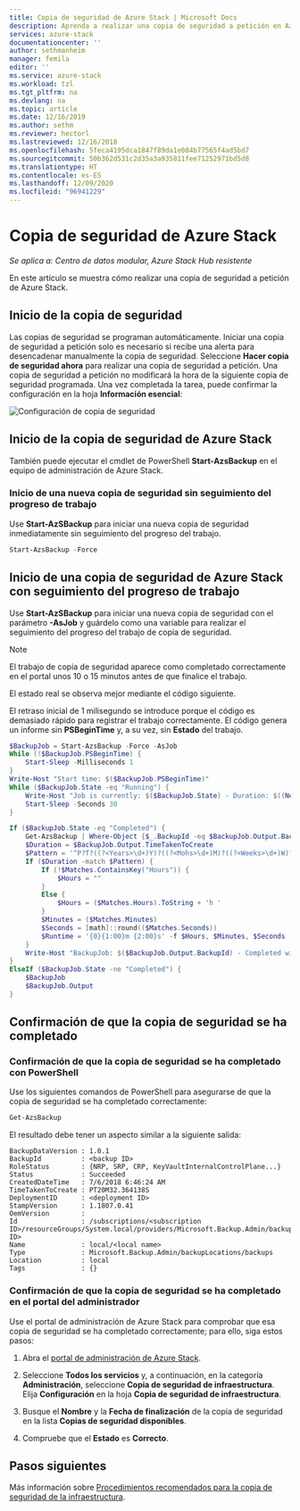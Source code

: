 ```yaml
---
title: Copia de seguridad de Azure Stack | Microsoft Docs
description: Aprenda a realizar una copia de seguridad a petición en Azure Stack.
services: azure-stack
documentationcenter: ''
author: sethmanheim
manager: femila
editor: ''
ms.service: azure-stack
ms.workload: tzl
ms.tgt_pltfrm: na
ms.devlang: na
ms.topic: article
ms.date: 12/16/2019
ms.author: sethm
ms.reviewer: hectorl
ms.lastreviewed: 12/16/2018
ms.openlocfilehash: 5feca4195dca1847f89da1e084b77565f4ad5bd7
ms.sourcegitcommit: 50b362d531c2d35a3a935811fee71252971bd5d8
ms.translationtype: HT
ms.contentlocale: es-ES
ms.lasthandoff: 12/09/2020
ms.locfileid: "96941229"
---
```

# <a name="back-up-azure-stack"></a>Copia de seguridad de Azure Stack

*Se aplica a: Centro de datos modular, Azure Stack Hub resistente*

En este artículo se muestra cómo realizar una copia de seguridad a petición de Azure Stack.

## <a name="start-backup"></a>Inicio de la copia de seguridad

Las copias de seguridad se programan automáticamente. Iniciar una copia de seguridad a petición solo es necesario si recibe una alerta para desencadenar manualmente la copia de seguridad. Seleccione **Hacer copia de seguridad ahora** para realizar una copia de seguridad a petición. Una copia de seguridad a petición no modificará la hora de la siguiente copia de seguridad programada. Una vez completada la tarea, puede confirmar la configuración en la hoja **Información esencial**:

![Configuración de copia de seguridad](media/azure-stack-backup-back-up-azure-stack-tzl/on-demand-backup.png)

## <a name="start-azure-stack-backup"></a>Inicio de la copia de seguridad de Azure Stack

También puede ejecutar el cmdlet de PowerShell **Start-AzsBackup** en el equipo de administración de Azure Stack.

### <a name="start-a-new-backup-without-job-progress-tracking"></a>Inicio de una nueva copia de seguridad sin seguimiento del progreso de trabajo

Use **Start-AzSBackup** para iniciar una nueva copia de seguridad inmediatamente sin seguimiento del progreso del trabajo.

```powershell
Start-AzsBackup -Force
```

## <a name="start-azure-stack-backup-with-job-progress-tracking"></a>Inicio de una copia de seguridad de Azure Stack con seguimiento del progreso de trabajo

Use **Start-AzSBackup** para iniciar una nueva copia de seguridad con el parámetro **-AsJob** y guárdelo como una variable para realizar el seguimiento del progreso del trabajo de copia de seguridad.

> [!NOTE]
> El trabajo de copia de seguridad aparece como completado correctamente en el portal unos 10 o 15 minutos antes de que finalice el trabajo.
>
> El estado real se observa mejor mediante el código siguiente.

El retraso inicial de 1 milisegundo se introduce porque el código es demasiado rápido para registrar el trabajo correctamente. El código genera un informe sin **PSBeginTime** y, a su vez, sin **Estado** del trabajo.

```powershell
$BackupJob = Start-AzsBackup -Force -AsJob
While (!$BackupJob.PSBeginTime) {
    Start-Sleep -Milliseconds 1
}
Write-Host "Start time: $($BackupJob.PSBeginTime)"
While ($BackupJob.State -eq "Running") {
    Write-Host "Job is currently: $($BackupJob.State) - Duration: $((New-TimeSpan -Start ($BackupJob.PSBeginTime) -End (Get-Date)).ToString().Split(".")[0])"
    Start-Sleep -Seconds 30
}

If ($BackupJob.State -eq "Completed") {
    Get-AzsBackup | Where-Object {$_.BackupId -eq $BackupJob.Output.BackupId}
    $Duration = $BackupJob.Output.TimeTakenToCreate
    $Pattern = '^P?T?((?<Years>\d+)Y)?((?<Mohs>\d+)M)?((?<Weeks>\d+)W)?((?<Days>\d+)D)?(T((?<Hours>\d+)H)?((?<Minutes>\d+)M)?((?<Seconds>\d*(\.)?\d*)S)?)$'
    If ($Duration -match $Pattern) {
        If (!$Matches.ContainsKey("Hours")) {
            $Hours = ""
        } 
        Else {
            $Hours = ($Matches.Hours).ToString + 'h '
        }
        $Minutes = ($Matches.Minutes)
        $Seconds = [math]::round(($Matches.Seconds))
        $Runtime = '{0}{1:00}m {2:00}s' -f $Hours, $Minutes, $Seconds
    }
    Write-Host "BackupJob: $($BackupJob.Output.BackupId) - Completed with Status: $($BackupJob.Output.Status) - It took: $($Runtime) to run" -ForegroundColor Green
}
ElseIf ($BackupJob.State -ne "Completed") {
    $BackupJob
    $BackupJob.Output
}
```

## <a name="confirm-backup-has-completed"></a>Confirmación de que la copia de seguridad se ha completado

### <a name="confirm-backup-has-completed-using-powershell"></a>Confirmación de que la copia de seguridad se ha completado con PowerShell

Use los siguientes comandos de PowerShell para asegurarse de que la copia de seguridad se ha completado correctamente:

```powershell
Get-AzsBackup
```

El resultado debe tener un aspecto similar a la siguiente salida:

```shell
BackupDataVersion : 1.0.1
BackupId          : <backup ID>
RoleStatus        : {NRP, SRP, CRP, KeyVaultInternalControlPlane...}
Status            : Succeeded
CreatedDateTime   : 7/6/2018 6:46:24 AM
TimeTakenToCreate : PT20M32.364138S
DeploymentID      : <deployment ID>
StampVersion      : 1.1807.0.41
OemVersion        : 
Id                : /subscriptions/<subscription ID>/resourceGroups/System.local/providers/Microsoft.Backup.Admin/backupLocations/local/backups/<backup ID>
Name              : local/<local name>
Type              : Microsoft.Backup.Admin/backupLocations/backups
Location          : local
Tags              : {}
```

### <a name="confirm-backup-has-completed-in-the-administrator-portal"></a>Confirmación de que la copia de seguridad se ha completado en el portal del administrador

Use el portal de administración de Azure Stack para comprobar que esa copia de seguridad se ha completado correctamente; para ello, siga estos pasos:

1. Abra el [portal de administración de Azure Stack](../../operator/azure-stack-manage-portals.md).

2. Seleccione **Todos los servicios** y, a continuación, en la categoría **Administración**, seleccione **Copia de seguridad de infraestructura**. Elija **Configuración** en la hoja **Copia de seguridad de infraestructura**.

3. Busque el **Nombre** y la **Fecha de finalización** de la copia de seguridad en la lista **Copias de seguridad disponibles**.

4. Compruebe que el **Estado** es **Correcto**.

## <a name="next-steps"></a>Pasos siguientes

Más información sobre [Procedimientos recomendados para la copia de seguridad de la infraestructura](azure-stack-backup-best-practices-tzl.md).
